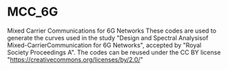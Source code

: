 # MCC_6G
Mixed Carrier Communications for 6G Networks
These codes are used to generate the curves used in the study "Design and Spectral Analysisof Mixed-CarrierCommunication for 6G Networks", accepted by "Royal Society Proceedings A".
The codes can be reused under the CC BY license "https://creativecommons.org/licenses/by/2.0/"
